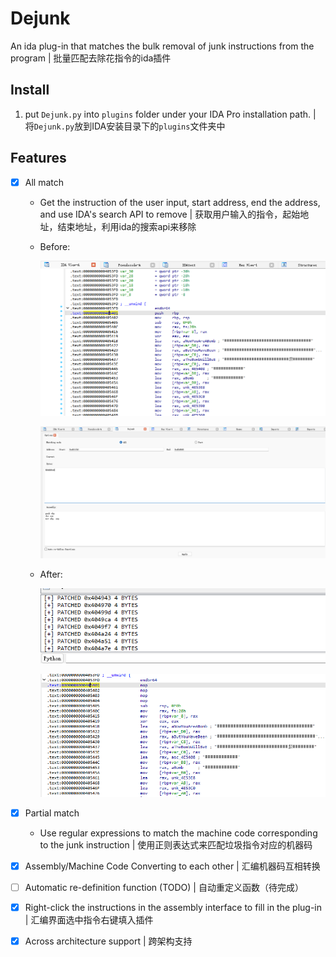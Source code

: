 # Dejunk
An ida plug-in that matches the bulk removal of junk instructions from the program | 批量匹配去除花指令的ida插件

## Install

1. put `Dejunk.py` into `plugins` folder under your IDA Pro installation path. | 将`Dejunk.py`放到IDA安装目录下的`plugins`文件夹中

## Features

- [x] All match

  - Get the instruction of the user input, start address, end the address, and use IDA's search API to remove | 获取用户输入的指令，起始地址，结束地址，利用ida的搜索api来移除

  - Before:

    ![image-20230219012738103](./img/image-20230219012738103.png)

    ![image-20230219012857322](./img/image-20230219012857322.png)

  - After:

    ![image-20230219012938485](./img/image-20230219012938485.png)

    ![image-20230219012951440](./img/image-20230219012951440.png)

- [x] Partial match
  - Use regular expressions to match the machine code corresponding to the junk instruction | 使用正则表达式来匹配垃圾指令对应的机器码

- [x] Assembly/Machine Code Converting to each other | 汇编机器码互相转换
- [ ] Automatic re-definition function (TODO) | 自动重定义函数（待完成）
- [x] Right-click the instructions in the assembly interface to fill in the plug-in | 汇编界面选中指令右键填入插件
- [x] Across architecture support | 跨架构支持

